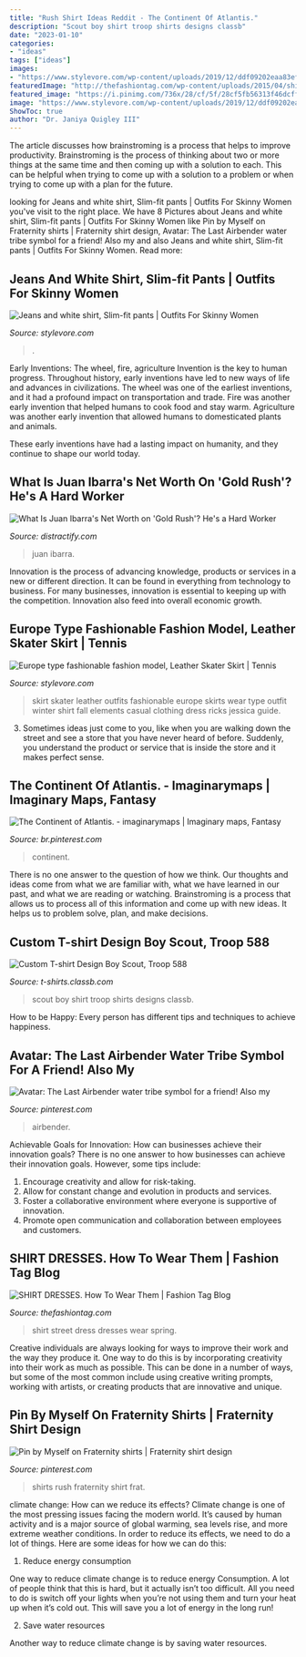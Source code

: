 ```yaml
---
title: "Rush Shirt Ideas Reddit - The Continent Of Atlantis."
description: "Scout boy shirt troop shirts designs classb"
date: "2023-01-10"
categories:
- "ideas"
tags: ["ideas"]
images:
- "https://www.stylevore.com/wp-content/uploads/2019/12/ddf09202eaa83ef8c5548b7dcd15b77a.jpg"
featuredImage: "http://thefashiontag.com/wp-content/uploads/2015/04/shirt-dress-street-style-17.jpg"
featured_image: "https://i.pinimg.com/736x/28/cf/5f/28cf5fb56313f46dcff0ec4eacb0013d.jpg"
image: "https://www.stylevore.com/wp-content/uploads/2019/12/ddf09202eaa83ef8c5548b7dcd15b77a.jpg"
ShowToc: true
author: "Dr. Janiya Quigley III"
---
```



The article discusses how brainstroming is a process that helps to improve productivity. Brainstroming is the process of thinking about two or more things at the same time and then coming up with a solution to each. This can be helpful when trying to come up with a solution to a problem or when trying to come up with a plan for the future.

	

		
looking for Jeans and white shirt, Slim-fit pants | Outfits For Skinny Women you've visit to the right place. We have 8 Pictures about Jeans and white shirt, Slim-fit pants | Outfits For Skinny Women like Pin by Myself on Fraternity shirts | Fraternity shirt design, Avatar: The Last Airbender water tribe symbol for a friend! Also my and also Jeans and white shirt, Slim-fit pants | Outfits For Skinny Women. Read more:
		
    
## Jeans And White Shirt, Slim-fit Pants | Outfits For Skinny Women

<img loading=lazy src="https://www.stylevore.com/wp-content/uploads/2019/12/9252817434c76b6bd2ffcece08992dfd.png" onerror="this.onerror=null;this.src='https://tse2.mm.bing.net/th?id=OIP.ZS2i_UJRhMA8L08gYtjHRwHaL4&amp;pid=15.1';" alt="Jeans and white shirt, Slim-fit pants | Outfits For Skinny Women">

_Source: stylevore.com_

>. 

	

Early Inventions: The wheel, fire, agriculture
Invention is the key to human progress. Throughout history, early inventions have led to new ways of life and advances in civilizations.
The wheel was one of the earliest inventions, and it had a profound impact on transportation and trade. Fire was another early invention that helped humans to cook food and stay warm. Agriculture was another early invention that allowed humans to domesticated plants and animals.

These early inventions have had a lasting impact on humanity, and they continue to shape our world today.

    
## What Is Juan Ibarra&#039;s Net Worth On &#039;Gold Rush&#039;? He&#039;s A Hard Worker

<img loading=lazy src="https://media.distractify.com/brand-img/1Igde6EUc/640x335/juan-ibarra-gold-rush-1604681606944.jpg" onerror="this.onerror=null;this.src='https://tse4.mm.bing.net/th?id=OIP.0niS09zystIqSY4pd1lWiwHaD4&amp;pid=15.1';" alt="What Is Juan Ibarra&#039;s Net Worth on &#039;Gold Rush&#039;? He&#039;s a Hard Worker">

_Source: distractify.com_

>juan ibarra. 

	

Innovation is the process of advancing knowledge, products or services in a new or different direction. It can be found in everything from technology to business. For many businesses, innovation is essential to keeping up with the competition. Innovation also feed into overall economic growth.

    
## Europe Type Fashionable Fashion Model, Leather Skater Skirt | Tennis

<img loading=lazy src="https://www.stylevore.com/wp-content/uploads/2019/12/ddf09202eaa83ef8c5548b7dcd15b77a.jpg" onerror="this.onerror=null;this.src='https://tse1.mm.bing.net/th?id=OIP.WCcu7OGwZOJtQgJpA1Ls4AHaLJ&amp;pid=15.1';" alt="Europe type fashionable fashion model, Leather Skater Skirt | Tennis">

_Source: stylevore.com_

>skirt skater leather outfits fashionable europe skirts wear type outfit winter shirt fall elements casual clothing dress ricks jessica guide. 

	

3. Sometimes ideas just come to you, like when you are walking down the street and see a store that you have never heard of before. Suddenly, you understand the product or service that is inside the store and it makes perfect sense.

    
## The Continent Of Atlantis. - Imaginarymaps | Imaginary Maps, Fantasy

<img loading=lazy src="https://i.pinimg.com/736x/5b/3d/e5/5b3de50fd47e5f2bfea899fda951a2f7.jpg" onerror="this.onerror=null;this.src='https://tse3.mm.bing.net/th?id=OIP.DEqE-aDlzy4afFF5hOWeXwHaEA&amp;pid=15.1';" alt="The Continent of Atlantis. - imaginarymaps | Imaginary maps, Fantasy">

_Source: br.pinterest.com_

>continent. 

	

There is no one answer to the question of how we think. Our thoughts and ideas come from what we are familiar with, what we have learned in our past, and what we are reading or watching. Brainstroming is a process that allows us to process all of this information and come up with new ideas. It helps us to problem solve, plan, and make decisions.

    
## Custom T-shirt Design Boy Scout, Troop 588

<img loading=lazy src="http://t-shirts.classb.com/image/202597.495.shirt.Front.jpg?1270323960" onerror="this.onerror=null;this.src='https://tse1.mm.bing.net/th?id=OIP.SgU-8X6IZ2C7UlkDm4ugaAHaG3&amp;pid=15.1';" alt="Custom T-shirt Design Boy Scout, Troop 588">

_Source: t-shirts.classb.com_

>scout boy shirt troop shirts designs classb. 

	

How to be Happy: Every person has different tips and techniques to achieve happiness.
 

    
## Avatar: The Last Airbender Water Tribe Symbol For A Friend! Also My

<img loading=lazy src="https://i.pinimg.com/736x/28/cf/5f/28cf5fb56313f46dcff0ec4eacb0013d.jpg" onerror="this.onerror=null;this.src='https://tse4.mm.bing.net/th?id=OIP.gGF46xLp1U9ShkJWV3dmcgHaHC&amp;pid=15.1';" alt="Avatar: The Last Airbender water tribe symbol for a friend! Also my">

_Source: pinterest.com_

>airbender. 

	

Achievable Goals for Innovation: How can businesses achieve their innovation goals?
There is no one answer to how businesses can achieve their innovation goals. However, some tips include:
1. Encourage creativity and allow for risk-taking.
2. Allow for constant change and evolution in products and services.
3. Foster a collaborative environment where everyone is supportive of innovation. 
4. Promote open communication and collaboration between employees and customers.

    
## SHIRT DRESSES. How To Wear Them | Fashion Tag Blog

<img loading=lazy src="http://thefashiontag.com/wp-content/uploads/2015/04/shirt-dress-street-style-17.jpg" onerror="this.onerror=null;this.src='https://tse4.mm.bing.net/th?id=OIP.7oCr6muEbxLB3GJrR1X9UwHaLH&amp;pid=15.1';" alt="SHIRT DRESSES. How To Wear Them | Fashion Tag Blog">

_Source: thefashiontag.com_

>shirt street dress dresses wear spring. 

	

Creative individuals are always looking for ways to improve their work and the way they produce it. One way to do this is by incorporating creativity into their work as much as possible. This can be done in a number of ways, but some of the most common include using creative writing prompts, working with artists, or creating products that are innovative and unique.

    
## Pin By Myself On Fraternity Shirts | Fraternity Shirt Design

<img loading=lazy src="https://i.pinimg.com/736x/a6/0b/01/a60b015ed9df33e48c474274737f9f9d.jpg" onerror="this.onerror=null;this.src='https://tse4.mm.bing.net/th?id=OIP.6gZ7wCFvz7QZKD25hpH1hwHaLm&amp;pid=15.1';" alt="Pin by Myself on Fraternity shirts | Fraternity shirt design">

_Source: pinterest.com_

>shirts rush fraternity shirt frat. 

	

climate change: How can we reduce its effects?
Climate change is one of the most pressing issues facing the modern world. It’s caused by human activity and is a major source of global warming, sea levels rise, and more extreme weather conditions. In order to reduce its effects, we need to do a lot of things. Here are some ideas for how we can do this:
1) Reduce energy consumption

One way to reduce climate change is to reduce energy Consumption. A lot of people think that this is hard, but it actually isn’t too difficult. All you need to do is switch off your lights when you’re not using them and turn your heat up when it’s cold out. This will save you a lot of energy in the long run! 

2) Save water resources

Another way to reduce climate change is by saving water resources.


